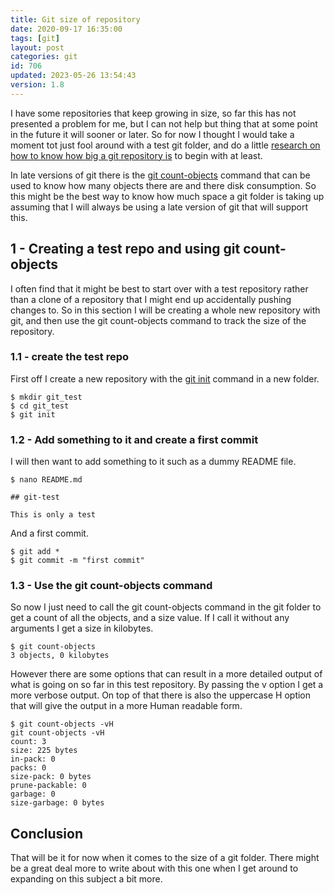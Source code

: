 ```yaml
---
title: Git size of repository
date: 2020-09-17 16:35:00
tags: [git]
layout: post
categories: git
id: 706
updated: 2023-05-26 13:54:43
version: 1.8
---
```


I have some repositories that keep growing in size, so far this has not presented a problem for me, but I can not help but thing that at some point in the future it will sooner or later. So for now I thought I would take a moment tot just fool around with a test git folder, and do a little [research on how to know how big a git repository is](https://stackoverflow.com/questions/8185276/find-size-of-git-repository) to begin with at least. 

In late versions of git there is the [git count-objects](https://git-scm.com/docs/git-count-objects) command that can be used to know how many objects there are and there disk consumption. So this might be the best way to know how much space a git folder is taking up assuming that I will always be using a late version of git that will support this.


<!-- more -->

## 1 - Creating a test repo and using git count-objects

I often find that it might be best to start over with a test repository rather than a clone of a repository that I might end up accidentally pushing changes to.  So in this section I will be creating a whole new repository with git, and then use the git count-objects command to track the size of the repository.

### 1.1 - create the test repo

First off I create a new repository with the [git init](/2019/07/05/git-init) command in a new folder.

```
$ mkdir git_test
$ cd git_test
$ git init
```

### 1.2 - Add something to it and create a first commit

I will then want to add something to it such as a dummy README file.

```
$ nano README.md
```

```
## git-test
 
This is only a test
```

And a first commit.

```
$ git add *
$ git commit -m "first commit"
```


### 1.3 - Use the git count-objects command

So now I just need to call the git count-objects command in the git folder to get a count of all the objects, and a size value. If I call it without any arguments I get a size in kilobytes.

```
$ git count-objects
3 objects, 0 kilobytes
```

However there are some options that can result in a more detailed output of what is going on so far in this test repository. By passing the v option I get a more verbose output. On top of that there is also the uppercase H option that will give the output in a more Human readable form.

```
$ git count-objects -vH
git count-objects -vH
count: 3
size: 225 bytes
in-pack: 0
packs: 0
size-pack: 0 bytes
prune-packable: 0
garbage: 0
size-garbage: 0 bytes
```

## Conclusion

That will be it for now when it comes to the size of a git folder. There might be a great deal more to write about with this one when I get around to expanding on this subject a bit more.

